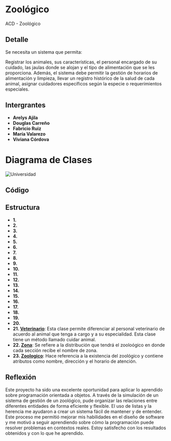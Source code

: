 # Zoológico
ACD - Zoológico

## Detalle
Se necesita un sistema que permita:


Registrar los animales, sus características, el personal encargado de su cuidado, las jaulas donde se alojan y el tipo de alimentación que se les proporciona.
Además, el sistema debe permitir la gestión de horarios de alimentación y limpieza, llevar un registro histórico de la salud de cada animal, asignar cuidadores específicos según la especie o requerimientos especiales.

## Intergrantes 

- **Arelys Ajila**
- **Douglas Carreño**
- **Fabricio Ruiz**
- **María Valarezo**
- **Viviana Córdova**

# Diagrama de Clases 

![Universidad](https://github.com/user-attachments/assets/6a1678ad-4124-40e1-9276-71b5512d3bba)


## Código

## Estructura
- **1. []()**
- **2. []()**
- **3. []()**
- **4. []()**
- **5. []()**
- **6. []()**
- **7. []()**
- **8. []()**
- **9. []()**
- **10. []()**
- **11. []()**
- **12. []()**
- **13. []()**
- **14. []()**
- **15. []()**
- **16. []()**
- **17. []()**
- **18. []()**
- **19. []()**
- **20. []()**
- **21. [Veterinario](Codigo/Veterinario.java)**: Esta clase permite diferenciar al personal veterinario de acuerdo al animal que tenga a cargo  y a su especialidad. Esta clase tiene un método llamado cuidar animal.
- **22. [Zona](Codigo/Zona.java)**: Se refiere a la distribución que tendrá el zooloógico en donde cada sección recibe el nombre de zona.
- **23. [Zoologico](Codigo/Zoologico.java)**: Hace referencia a la existencia del zoológico y contiene atributos como nombre, dirección y el horario de atención.



## Reflexión

Este proyecto ha sido una excelente oportunidad para aplicar lo aprendido sobre programación orientada a objetos. A través de la simulación de un sistema de gestión de un zoológico, pude organizar las relaciones entre diferentes entidades de forma eficiente y flexible. El uso de listas y la herencia me ayudaron a crear un sistema fácil de mantener y de entender. Este proceso me permitió mejorar mis habilidades en el diseño de software y me motivó a seguir aprendiendo sobre cómo la programación puede resolver problemas en contextos reales. Estoy satisfecho con los resultados obtenidos y con lo que he aprendido.
